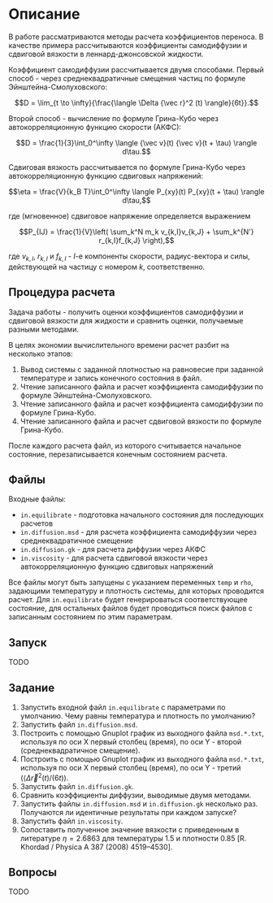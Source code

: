 # Описание
В работе рассматриваются методы расчета коэффициентов переноса. В качестве примера 
рассчитываются коэффициенты самодиффузии и сдвиговой вязкости в леннард-джонсовской 
жидкости.

Коэффициент самодиффузии рассчитывается двумя способами. Первый способ - через 
среднеквадратичные смещения частиц по формуле Эйнштейна-Смолуховского:
```math
D = \lim_{t \to \infty}{\frac{\langle \Delta {\vec r}^2 (t) \rangle}{6t}}.
```

Второй способ - вычисление по формуле Грина-Кубо через автокорреляционную функцию 
скорости (АКФС):
```math
D = \frac{1}{3}\int_0^\infty \langle {\vec v}(t) {\vec v}(t + \tau) \rangle d\tau.
```
Сдвиговая вязкость рассчитывается по формуле Грина-Кубо через автокорреляционную 
функцию сдвиговых напряжений:
```math
\eta = \frac{V}{k_B T}\int_0^\infty \langle P_{xy}(t) P_{xy}(t + \tau) \rangle d\tau,
```
где (мгновенное) сдвиговое напряжение определяется выражением
```math
P_{IJ} = \frac{1}{V}\left( \sum_k^N m_k v_{k,I}v_{k,J} + \sum_k^{N'} r_{k,I}f_{k,J} \right),
```
где $`v_{k,I}`$, $`r_{k,I}`$ и $`f_{k,I}`$ - $`I`$-е компоненты скорости, радиус-вектора 
и силы, действующей на частицу с номером $`k`$, соответственно.

## Процедура расчета
Задача работы - получить оценки коэффициентов самодиффузии и сдвиговой вязкости для 
жидкости и сравнить оценки, получаемые разными методами.

В целях экономии вычислительного времени расчет разбит на несколько этапов:
1. Вывод системы с заданной плотностью на равновесие при заданной температуре и запись конечного состояния в файл.
1. Чтение записанного файла и расчет коэффициента самодиффузии по формуле Эйнштейна-Смолуховского.
1. Чтение записанного файла и расчет коэффициента самодиффузии по формуле Грина-Кубо.
1. Чтение записанного файла и расчет сдвиговой вязкости по формуле Грина-Кубо.

После каждого расчета файл, из которого считывается начальное состояние, перезаписывается 
конечным состоянием расчета.

## Файлы
Входные файлы:
* `in.equilibrate` - подготовка начального состояния для последующих расчетов
* `in.diffusion.msd` - для расчета коэффициента самодиффузии через среднеквадратичное смещение
* `in.diffusion.gk` - для расчета диффузии через АКФС
* `in.viscosity` - для расчета сдвиговой вязкости через автокорреляционную функцию сдвиговых напряжений

Все файлы могут быть запущены с указанием переменных `temp` и `rho`, задающими температуру и плотность 
системы, для которых проводится расчет. Для `in.equilibrate` будет генерироваться соответствующее 
состояние, для остальных файлов будет проводиться поиск файлов с записанным состоянием по этим 
параметрам.

## Запуск
TODO

## Задание
1. Запустить входной файл `in.equilibrate` с параметрами по умолчанию. Чему равны температура и плотность по умолчанию?
1. Запустить файл `in.diffusion.msd`.
1. Построить с помощью Gnuplot график из выходного файла `msd.*.txt`, используя по оси X первый столбец (время), по оси Y - второй (среднеквадратичное смещение).
1. Построить с помощью Gnuplot график из выходного файла `msd.*.txt`, используя по оси X первый столбец (время), по оси Y - третий ($`{\langle \Delta {\vec r}^2 (t)}/(6t)`$).
1. Запустить файл `in.diffusion.gk`.
1. Сравнить коэффициенты диффузии, выводимые двумя методами.
1. Запустить файлы `in.diffusion.msd` и `in.diffusion.gk` несколько раз. Получаются ли идентичные результаты при каждом запуске?
1. Запустить файл `in.viscosity`.
1. Сопоставить полученное значение вязкости с приведенным в литературе $`\eta = 2.6863`$ для температуры 1.5 и плотности 0.85 [R. Khordad / Physica A 387 (2008) 4519–4530].

## Вопросы
TODO